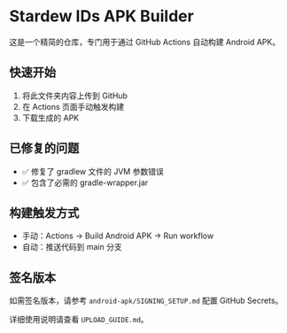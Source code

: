 # Stardew IDs APK Builder

这是一个精简的仓库，专门用于通过 GitHub Actions 自动构建 Android APK。

## 快速开始

1. 将此文件夹内容上传到 GitHub
2. 在 Actions 页面手动触发构建
3. 下载生成的 APK

## 已修复的问题

- ✅ 修复了 gradlew 文件的 JVM 参数错误
- ✅ 包含了必需的 gradle-wrapper.jar

## 构建触发方式

- 手动：Actions → Build Android APK → Run workflow
- 自动：推送代码到 main 分支

## 签名版本

如需签名版本，请参考 `android-apk/SIGNING_SETUP.md` 配置 GitHub Secrets。

详细使用说明请查看 `UPLOAD_GUIDE.md`。